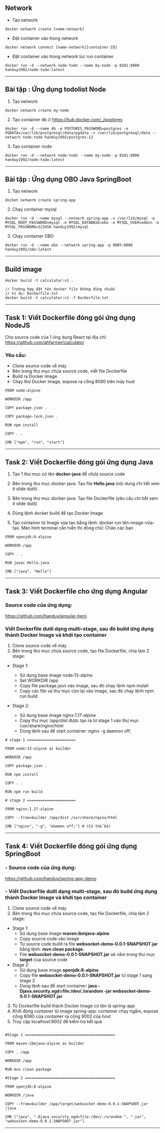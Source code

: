 ## Network

- Tạo network
```
docker network create [name-network]
```

- Đặt container vào trong network
```
docker network connect [name-network][container-ID]
```

- Đặt container vào trong network lúc run container
```
docker run -d --network node-todo --name my-node -p 8181:8080 handuy1992/node-todo:latest
```

---

## Bài tập : Ứng dụng todolist Node

1. Tạo network
```
docker network create my-node
```

2. Tạo container db
// https://hub.docker.com/_/postgres

```
docker run -d --name db -e POSTGRES_PASSWORD=postgres -e PGDATA=/var/lib/postgresql/data/pgdata -v /var/lib/postgresql/data --network node-todo handuy1992/postgres-12
```

3. Tạo container node
```
docker run -d --network node-todo --name my-node -p 8181:8080 handuy1992/node-todo:latest
```

---

## Bài tập : Ứng dụng OBO Java SpringBoot

1. Tạo network
```
docket network create spring-app
```

2. Chạy container mysql
```
docker run -d --name mysql --network spring-app -v /var/lib/mysql -e MYSQL_ROOT_PASSWORD=mysql -e MYSQL_DATABASE=obo -e MYSQL_USER=admin -e MYSQL_PASSWORD=123456 handuy1992/mysql
```

3. Chạy container OBO
```
docker run -d --name obo --network spring-app -p 8005:8080 handuy1992/obo:latest
```

---

## Build image
```
docker build -t calculator:v1 .

// Trường hợp đặt tên docker file không đúng chuẩn
// Ví dụ: Dockerfile.txt
docker build -t calculator:v1 -f Dockerfile.txt
```

---

## Task 1: Viết Dockerfile đóng gói ứng dụng NodeJS
Cho source code của 1 ứng dụng React tại địa chỉ: https://github.com/ahfarmer/calculator
### Yêu cầu:
- Clone source code về máy
- Bên trong thư mục chứa source code, viết file Dockerfile
- Build ra Docker image
- Chạy thử Docker image, expose ra cổng 8080 trên máy host
```
FROM node:alpine

WORKDIR /app

COPY package.json .

COPY package-lock.json .

RUN npm install

COPY . .

CMD ["npm", "run", "start"]
```

---

## Task 2: Viết Dockerfile đóng gói ứng dụng Java

1. Tạo 1 thư mục có tên **docker-java** để chứa source code

2. Bên trong thư mục docker-java: Tạo file **Hello.java** (nội dung chi tiết xem ở slide
dưới)

3. Bên trong thư mục docker-java: Tạo file Dockerfile (yêu cầu chi tiết xem ở slide
dưới)

4. Dùng lệnh docker build để tạo Docker Image

5. Tạo container từ Image vừa tạo bằng lệnh: docker run tên-image-vừa-tạo. Màn hình terminal cần hiển thị dòng chữ: Chào các bạn

```
FROM openjdk:8-alpine

WORKDIR /app

COPY . .

RUN javac Hello.java

CMD ["java", "Hello"]
```

---

## Task 3: Viết Dockerfile cho ứng dụng Angular

### Source code của ứng dụng:
https://github.com/handuy/angular-hero

### Viết Dockerfile dưới dạng multi-stage, sau đó build ứng dụng thành Docker Image và khởi tạo container

1. Clone source code về máy
2. Bên trong thư mục chứa source code, tạo file Dockerfile, chia làm 2 stage:
- Stage 1:
    - Sử dụng base image node:13-alpine
    - Set WORKDIR /app
    - Copy file package.json vào image, sau đó chạy lệnh npm install
    - Copy các file và thư mục còn lại vào image, sau đó chạy lệnh npm run build

- Stage 2:
    - Sử dụng base image nginx:1.17-alpine
    - Copy thư mục /app/dist được tạo ra từ stage 1 vào thư mục /usr/share/nginx/html
    - Dùng lệnh sau để start container: nginx -g daemon off;

```
# stage 1 ======================

FROM node:13-alpine as builder

WORKDIR /app

COPY package.json .

RUN npm install

COPY . .

RUN npm run build

# stage 2 ======================

FROM nginx:1.17-alpine

COPY --from=builder /app/dist /usr/share/nginx/html

CMD ["nginx", "-g", "daemon off;"] # (Có thể bỏ)

```


---

## Task 4: Viết Dockerfile đóng gói ứng dụng SpringBoot

### - Source code của ứng dụng:
https://github.com/handuy/spring-app-demo
### - Viết Dockerfile dưới dạng multi-stage, sau đó build ứng dụng thành Docker Image và khởi tạo container


1. Clone source code về máy
2. Bên trong thư mục chứa source code, tạo file Dockerfile, chia làm 2 stage:

- Stage 1:
    - Sử dụng base image **maven:ibmjava-alpine**
    - Copy source code vào image
    - Từ source code build ra file **websocket-demo-0.0.1-SNAPSHOT.jar** bằng lệnh:
    **mvn clean package.**
    - File **websocket-demo-0.0.1-SNAPSHOT.jar** sẽ nằm trong thư mục **target** của source code
- Stage 2:
    - Sử dụng base image **openjdk:8-alpine**
    - Copy file **websocket-demo-0.0.1-SNAPSHOT.jar** từ stage 1 sang stage 2
    - Dùng lệnh sau để start container:
    **java -Djava.security.egd=file:/dev/./urandom -jar websocket-demo-0.0.1-SNAPSHOT.jar**

3. Từ Dockerfile build thành Docker Image có tên là spring-app
4. Khởi động container từ image spring-app: container chạy ngầm,
expose cổng 8080 của container ra cổng 9002 của host
5. Truy cập localhost:9002 để kiểm tra kết quả

```

#Stage 1 =========================================

FROM maven:ibmjava-alpine as builder

COPY . /app

WORKDIR /app

RUN mvn clean package

#Stage 2 =========================================

FROM openjdk:8-alpine

WORKDIR /java

COPY --from=builder /app/target/websocket-demo-0.0.1-SNAPSHOT.jar /java

CMD ["java", "-Djava.security.egd=file:/dev/./urandom ", "-jar", "websocket-demo-0.0.1-SNAPSHOT.jar"]
```

---